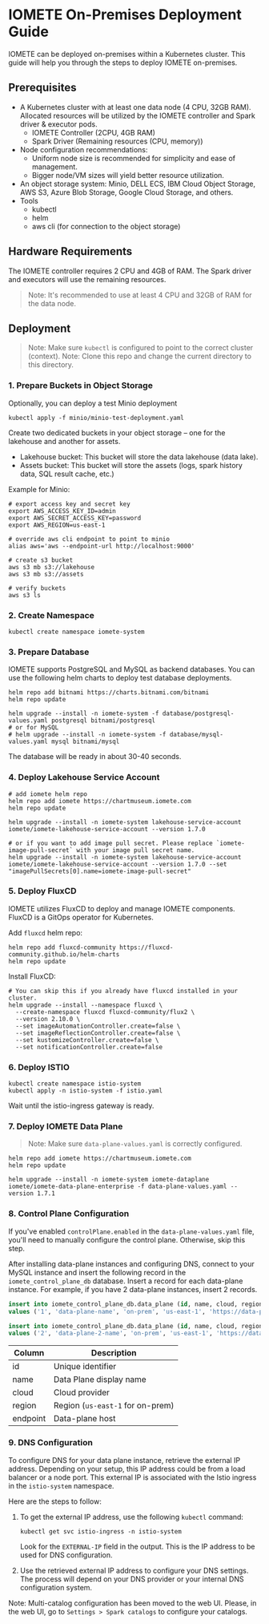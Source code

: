 # IOMETE On-Premises Deployment Guide

IOMETE can be deployed on-premises within a Kubernetes cluster. This guide will help you through the steps to deploy IOMETE on-premises.

## Prerequisites

- A Kubernetes cluster with at least one data node (4 CPU, 32GB RAM). Allocated resources will be utilized by the IOMETE controller and Spark driver & executor pods.
  - IOMETE Controller (2CPU, 4GB RAM)
  - Spark Driver (Remaining resources (CPU, memory))
- Node configuration recommendations:
  - Uniform node size is recommended for simplicity and ease of management.
  - Bigger node/VM sizes will yield better resource utilization.
- An object storage system: Minio, DELL ECS, IBM Cloud Object Storage, AWS S3, Azure Blob Storage, Google Cloud Storage, and others.
- Tools
  - kubectl
  - helm
  - aws cli (for connection to the object storage)

## Hardware Requirements

The IOMETE controller requires 2 CPU and 4GB of RAM. The Spark driver and executors will use the remaining resources.
> Note: It's recommended to use at least 4 CPU and 32GB of RAM for the data node.

## Deployment

> Note: Make sure `kubectl` is configured to point to the correct cluster (context).
> Note: Clone this repo and change the current directory to this directory.

### 1. Prepare Buckets in Object Storage

Optionally, you can deploy a test Minio deployment
```shell
kubectl apply -f minio/minio-test-deployment.yaml
```

Create two dedicated buckets in your object storage – one for the lakehouse and another for assets.

- Lakehouse bucket: This bucket will store the data lakehouse (data lake).
- Assets bucket: This bucket will store the assets (logs, spark history data, SQL result cache, etc.)

Example for Minio:

```shell
# export access key and secret key
export AWS_ACCESS_KEY_ID=admin
export AWS_SECRET_ACCESS_KEY=password
export AWS_REGION=us-east-1

# override aws cli endpoint to point to minio
alias aws='aws --endpoint-url http://localhost:9000'

# create s3 bucket
aws s3 mb s3://lakehouse
aws s3 mb s3://assets

# verify buckets
aws s3 ls
```

### 2. Create Namespace

```shell
kubectl create namespace iomete-system
```

### 3. Prepare Database

IOMETE supports PostgreSQL and MySQL as backend databases. You can use the following helm charts to deploy test database deployments.

```shell
helm repo add bitnami https://charts.bitnami.com/bitnami
helm repo update

helm upgrade --install -n iomete-system -f database/postgresql-values.yaml postgresql bitnami/postgresql
# or for MySQL
# helm upgrade --install -n iomete-system -f database/mysql-values.yaml mysql bitnami/mysql
```

The database will be ready in about 30-40 seconds.

### 4. Deploy Lakehouse Service Account

```shell
# add iomete helm repo
helm repo add iomete https://chartmuseum.iomete.com
helm repo update

helm upgrade --install -n iomete-system lakehouse-service-account iomete/iomete-lakehouse-service-account --version 1.7.0

# or if you want to add image pull secret. Please replace `iomete-image-pull-secret` with your image pull secret name.
helm upgrade --install -n iomete-system lakehouse-service-account iomete/iomete-lakehouse-service-account --version 1.7.0 --set "imagePullSecrets[0].name=iomete-image-pull-secret"
```


### 5. Deploy FluxCD

IOMETE utilizes FluxCD to deploy and manage IOMETE components. FluxCD is a GitOps operator for Kubernetes.

Add `fluxcd` helm repo:
```shell
helm repo add fluxcd-community https://fluxcd-community.github.io/helm-charts
helm repo update
```

Install FluxCD:

```shell
# You can skip this if you already have fluxcd installed in your cluster.
helm upgrade --install --namespace fluxcd \
  --create-namespace fluxcd fluxcd-community/flux2 \
  --version 2.10.0 \
  --set imageAutomationController.create=false \
  --set imageReflectionController.create=false \
  --set kustomizeController.create=false \
  --set notificationController.create=false      
```


### 6. Deploy ISTIO

```shell
kubectl create namespace istio-system
kubectl apply -n istio-system -f istio.yaml
```

Wait until the istio-ingress gateway is ready. 

### 7. Deploy IOMETE Data Plane

> Note: Make sure `data-plane-values.yaml` is correctly configured.

```shell
helm repo add iomete https://chartmuseum.iomete.com
helm repo update

helm upgrade --install -n iomete-system iomete-dataplane iomete/iomete-data-plane-enterprise -f data-plane-values.yaml --version 1.7.1
```

### 8. Control Plane Configuration

If you've enabled `controlPlane.enabled` in the `data-plane-values.yaml` file, you'll need to manually configure the control plane. Otherwise, skip this step.

After installing data-plane instances and configuring DNS, connect to your MySQL instance and insert the following record in the `iomete_control_plane_db` database. Insert a record for each data-plane instance. For example, if you have 2 data-plane instances, insert 2 records.

```sql
insert into iomete_control_plane_db.data_plane (id, name, cloud, region, endpoint) 
values ('1', 'data-plane-name', 'on-prem', 'us-east-1', 'https://data-plane-dns.company.com');

insert into iomete_control_plane_db.data_plane (id, name, cloud, region, endpoint) 
values ('2', 'data-plane-2-name', 'on-prem', 'us-east-1', 'https://data-plane-2-dns.company.com');
```

| Column   | Description                      |
| -------- |----------------------------------|
| id       | Unique identifier                |
| name     | Data Plane display name          |
| cloud    | Cloud provider                   |
| region   | Region (`us-east-1` for on-prem) |
| endpoint | Data-plane host                  |


### 9. DNS Configuration

To configure DNS for your data plane instance, retrieve the external IP address. Depending on your setup, this IP address could be from a load balancer or a node port. This external IP is associated with the Istio ingress in the `istio-system` namespace.

Here are the steps to follow:

1. To get the external IP address, use the following `kubectl` command:

    ```shell
    kubectl get svc istio-ingress -n istio-system
    ```

   Look for the `EXTERNAL-IP` field in the output. This is the IP address to be used for DNS configuration.

2. Use the retrieved external IP address to configure your DNS settings. The process will depend on your DNS provider or your internal DNS configuration system.

Note: Multi-catalog configuration has been moved to the web UI. Please, in the web UI, go to `Settings > Spark catalogs` to configure your catalogs.